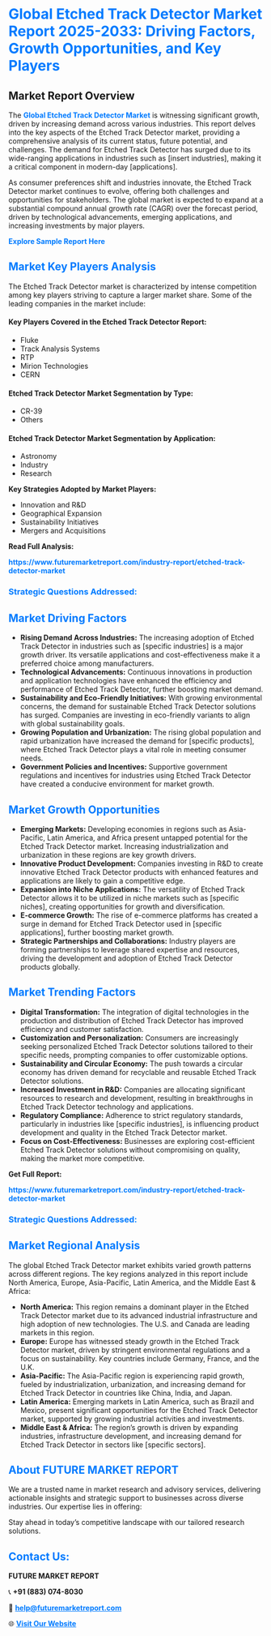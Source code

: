 <h1 style="color: #007BFF;">Global Etched Track Detector Market Report 2025-2033: Driving Factors, Growth Opportunities, and Key Players</h1>

<section id="overview">
<h2>Market Report Overview</h2>
<p>The <a href="https://www.futuremarketreport.com/industry-report/etched-track-detector-market" style="color: #007BFF; text-decoration: none;"><strong>Global Etched Track Detector Market</strong></a> is witnessing significant growth, driven by increasing demand across various industries. This report delves into the key aspects of the Etched Track Detector market, providing a comprehensive analysis of its current status, future potential, and challenges. The demand for Etched Track Detector has surged due to its wide-ranging applications in industries such as [insert industries], making it a critical component in modern-day [applications].</p>
<p>As consumer preferences shift and industries innovate, the Etched Track Detector market continues to evolve, offering both challenges and opportunities for stakeholders. The global market is expected to expand at a substantial compound annual growth rate (CAGR) over the forecast period, driven by technological advancements, emerging applications, and increasing investments by major players.</p>
</section>

<section id="overview">
<p><a href="https://www.futuremarketreport.com/request-sample/reportId=75093" style="color: #007BFF; text-decoration: none;"><strong>Explore Sample Report Here</strong></a></p>
</section>

<section id="key-players">
<h2 style="color: #007BFF;">Market Key Players Analysis</h2>
<p>The Etched Track Detector market is characterized by intense competition among key players striving to capture a larger market share. Some of the leading companies in the market include:</p>
<h4>Key Players Covered in the Etched Track Detector Report:</h4>
<ul><li>Fluke</li><li>Track Analysis Systems</li><li>RTP</li><li>Mirion Technologies</li><li>CERN</li></ul>
<h4>Etched Track Detector Market Segmentation by Type:</h4>
<ul><li>CR-39</li><li>Others</li></ul>

<h4>Etched Track Detector Market Segmentation by Application:</h4>
<ul><li>Astronomy</li><li>Industry</li><li>Research</li></ul>
<p><strong>Key Strategies Adopted by Market Players:</strong></p>
<ul>
<li>Innovation and R&D</li>
<li>Geographical Expansion</li>
<li>Sustainability Initiatives</li>
<li>Mergers and Acquisitions</li>
</ul>
</section>

<section>
<p><strong>Read Full Analysis: </strong></p><a href="https://www.futuremarketreport.com/industry-report/etched-track-detector-market" style="color: #007BFF; text-decoration: none;"><strong>https://www.futuremarketreport.com/industry-report/etched-track-detector-market</strong></a>
<h3 style="color: #007BFF;">Strategic Questions Addressed:</h3>
</section>

<section id="driving-factors">
<h2 style="color: #007BFF;">Market Driving Factors</h2>
<ul>
<li><strong>Rising Demand Across Industries:</strong> The increasing adoption of Etched Track Detector in industries such as [specific industries] is a major growth driver. Its versatile applications and cost-effectiveness make it a preferred choice among manufacturers.</li>
<li><strong>Technological Advancements:</strong> Continuous innovations in production and application technologies have enhanced the efficiency and performance of Etched Track Detector, further boosting market demand.</li>
<li><strong>Sustainability and Eco-Friendly Initiatives:</strong> With growing environmental concerns, the demand for sustainable Etched Track Detector solutions has surged. Companies are investing in eco-friendly variants to align with global sustainability goals.</li>
<li><strong>Growing Population and Urbanization:</strong> The rising global population and rapid urbanization have increased the demand for [specific products], where Etched Track Detector plays a vital role in meeting consumer needs.</li>
<li><strong>Government Policies and Incentives:</strong> Supportive government regulations and incentives for industries using Etched Track Detector have created a conducive environment for market growth.</li>
</ul>
</section>

<section id="growth-opportunities">
<h2 style="color: #007BFF;">Market Growth Opportunities</h2>
<ul>
<li><strong>Emerging Markets:</strong> Developing economies in regions such as Asia-Pacific, Latin America, and Africa present untapped potential for the Etched Track Detector market. Increasing industrialization and urbanization in these regions are key growth drivers.</li>
<li><strong>Innovative Product Development:</strong> Companies investing in R&D to create innovative Etched Track Detector products with enhanced features and applications are likely to gain a competitive edge.</li>
<li><strong>Expansion into Niche Applications:</strong> The versatility of Etched Track Detector allows it to be utilized in niche markets such as [specific niches], creating opportunities for growth and diversification.</li>
<li><strong>E-commerce Growth:</strong> The rise of e-commerce platforms has created a surge in demand for Etched Track Detector used in [specific applications], further boosting market growth.</li>
<li><strong>Strategic Partnerships and Collaborations:</strong> Industry players are forming partnerships to leverage shared expertise and resources, driving the development and adoption of Etched Track Detector products globally.</li>
</ul>
</section>

<section id="trending-factors">
<h2 style="color: #007BFF;">Market Trending Factors</h2>
<ul>
<li><strong>Digital Transformation:</strong> The integration of digital technologies in the production and distribution of Etched Track Detector has improved efficiency and customer satisfaction.</li>
<li><strong>Customization and Personalization:</strong> Consumers are increasingly seeking personalized Etched Track Detector solutions tailored to their specific needs, prompting companies to offer customizable options.</li>
<li><strong>Sustainability and Circular Economy:</strong> The push towards a circular economy has driven demand for recyclable and reusable Etched Track Detector solutions.</li>
<li><strong>Increased Investment in R&D:</strong> Companies are allocating significant resources to research and development, resulting in breakthroughs in Etched Track Detector technology and applications.</li>
<li><strong>Regulatory Compliance:</strong> Adherence to strict regulatory standards, particularly in industries like [specific industries], is influencing product development and quality in the Etched Track Detector market.</li>
<li><strong>Focus on Cost-Effectiveness:</strong> Businesses are exploring cost-efficient Etched Track Detector solutions without compromising on quality, making the market more competitive.</li>
</ul>
</section>

<section>
<p><strong>Get Full Report: </strong></p><a href="https://www.futuremarketreport.com/industry-report/etched-track-detector-market" style="color: #007BFF; text-decoration: none;"><strong>https://www.futuremarketreport.com/industry-report/etched-track-detector-market</strong></a>
<h3 style="color: #007BFF;">Strategic Questions Addressed:</h3>
</section>


<section id="regional-analysis">
<h2 style="color: #007BFF;">Market Regional Analysis</h2>
<p>The global Etched Track Detector market exhibits varied growth patterns across different regions. The key regions analyzed in this report include North America, Europe, Asia-Pacific, Latin America, and the Middle East & Africa:</p>
<ul>
<li><strong>North America:</strong> This region remains a dominant player in the Etched Track Detector market due to its advanced industrial infrastructure and high adoption of new technologies. The U.S. and Canada are leading markets in this region.</li>
<li><strong>Europe:</strong> Europe has witnessed steady growth in the Etched Track Detector market, driven by stringent environmental regulations and a focus on sustainability. Key countries include Germany, France, and the U.K.</li>
<li><strong>Asia-Pacific:</strong> The Asia-Pacific region is experiencing rapid growth, fueled by industrialization, urbanization, and increasing demand for Etched Track Detector in countries like China, India, and Japan.</li>
<li><strong>Latin America:</strong> Emerging markets in Latin America, such as Brazil and Mexico, present significant opportunities for the Etched Track Detector market, supported by growing industrial activities and investments.</li>
<li><strong>Middle East & Africa:</strong> The region’s growth is driven by expanding industries, infrastructure development, and increasing demand for Etched Track Detector in sectors like [specific sectors].</li>
</ul>
</section>

<footer>
<h2 style="color: #007BFF;">About FUTURE MARKET REPORT</h2>
<p>We are a trusted name in market research and advisory services, delivering actionable insights and strategic support to businesses across diverse industries. Our expertise lies in offering:</p>

<p>Stay ahead in today’s competitive landscape with our tailored research solutions.</p>

<h2 style="color: #007BFF;">Contact Us:</h2>
<p><strong>FUTURE MARKET REPORT</strong></p>
<p>📞 <strong>+91 (883) 074-8030</strong></p>
<p>📧 <strong><a href="mailto:help@futuremarketreport.com" style="color: #007BFF;">help@futuremarketreport.com</a></strong></p>
<p>🌐 <strong><a href="https://www.futuremarketreport.com/" style="color: #007BFF;">Visit Our Website</a></strong></p>
</footer>